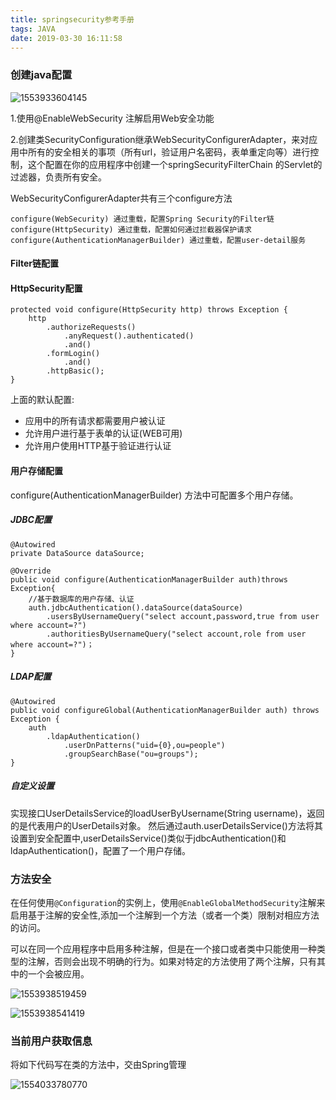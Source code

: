 ```yaml
---
title: springsecurity参考手册
tags: JAVA
date: 2019-03-30 16:11:58
---
```


### 创建java配置

![1553933604145](C:\Users\fengchaofan\AppData\Roaming\Typora\typora-user-images\1553933604145.png)

1.使用@EnableWebSecurity 注解启用Web安全功能

2.创建类SecurityConfiguration继承WebSecurityConfigurerAdapter，来对应用中所有的安全相关的事项（所有url，验证用户名密码，表单重定向等）进行控制，这个配置在你的应用程序中创建一个springSecurityFilterChain 的Servlet的过滤器，负责所有安全。

WebSecurityConfigurerAdapter共有三个configure方法

```
configure(WebSecurity) 通过重载，配置Spring Security的Filter链
configure(HttpSecurity) 通过重载，配置如何通过拦截器保护请求
configure(AuthenticationManagerBuilder) 通过重载，配置user-detail服务
```
#### Filter链配置
#### HttpSecurity配置

```
protected void configure(HttpSecurity http) throws Exception {
	http
		.authorizeRequests()
			.anyRequest().authenticated()
			.and()
		.formLogin()
			.and()
		.httpBasic();
}
```

上面的默认配置:

- 应用中的所有请求都需要用户被认证
- 允许用户进行基于表单的认证(WEB可用)
- 允许用户使用HTTP基于验证进行认证

#### 用户存储配置
configure(AuthenticationManagerBuilder) 方法中可配置多个用户存储。
#####  JDBC配置
```
@Autowired
private DataSource dataSource;

@Override
public void configure(AuthenticationManagerBuilder auth)throws Exception{
    //基于数据库的用户存储、认证
    auth.jdbcAuthentication().dataSource(dataSource)
        .usersByUsernameQuery("select account,password,true from user where account=?")
        .authoritiesByUsernameQuery("select account,role from user where account=?")；
}
```
##### LDAP配置
```
@Autowired
public void configureGlobal(AuthenticationManagerBuilder auth) throws Exception {
	auth
		.ldapAuthentication()
			.userDnPatterns("uid={0},ou=people")
			.groupSearchBase("ou=groups");
}
```
##### 自定义设置
实现接口UserDetailsService的loadUserByUsername(String username)，返回的是代表用户的UserDetails对象。 
然后通过auth.userDetailsService()方法将其设置到安全配置中,userDetailsService()类似于jdbcAuthentication()和ldapAuthentication()，配置了一个用户存储。


### 方法安全

在任何使用`@Configuration`的实例上，使用`@EnableGlobalMethodSecurity`注解来启用基于注解的安全性,添加一个注解到一个方法（或者一个类）限制对相应方法的访问。

可以在同一个应用程序中启用多种注解，但是在一个接口或者类中只能使用一种类型的注解，否则会出现不明确的行为。如果对特定的方法使用了两个注解，只有其中的一个会被应用。

![1553938519459](C:\Users\fengchaofan\AppData\Roaming\Typora\typora-user-images\1553938519459.png)

![1553938541419](C:\Users\fengchaofan\AppData\Roaming\Typora\typora-user-images\1553938541419.png)

### 当前用户获取信息

将如下代码写在类的方法中，交由Spring管理

![1554033780770](C:\Users\fengchaofan\AppData\Roaming\Typora\typora-user-images\1554033780770.png)